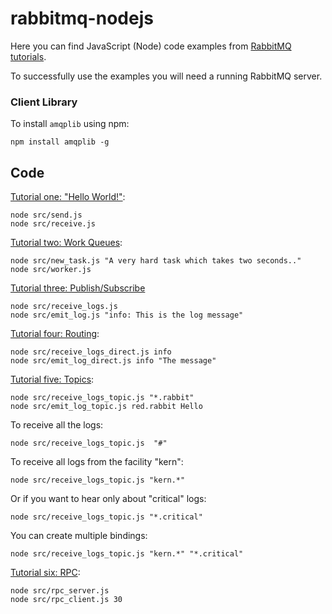 # rabbitmq-nodejs

Here you can find JavaScript (Node) code examples from [RabbitMQ
tutorials](https://www.rabbitmq.com/getstarted.html).

To successfully use the examples you will need a running RabbitMQ server.


### Client Library

To install `amqplib` using npm:

``` shell
npm install amqplib -g
```

## Code

[Tutorial one: "Hello World!"](https://www.rabbitmq.com/tutorials/tutorial-one-javascript.html):

``` shell
node src/send.js
node src/receive.js
```

[Tutorial two: Work Queues](https://www.rabbitmq.com/tutorials/tutorial-two-javascript.html):

``` shell
node src/new_task.js "A very hard task which takes two seconds.."
node src/worker.js
```

[Tutorial three: Publish/Subscribe](https://www.rabbitmq.com/tutorials/tutorial-three-javascript.html)

``` shell
node src/receive_logs.js
node src/emit_log.js "info: This is the log message"
```

[Tutorial four: Routing](https://www.rabbitmq.com/tutorials/tutorial-four-javascript.html):

``` shell
node src/receive_logs_direct.js info
node src/emit_log_direct.js info "The message"
```


[Tutorial five: Topics](https://www.rabbitmq.com/tutorials/tutorial-five-javascript.html):

``` shell
node src/receive_logs_topic.js "*.rabbit"
node src/emit_log_topic.js red.rabbit Hello
```

<p>To receive all the logs:</p>

``` shell
node src/receive_logs_topic.js  "#"
```

<p>To receive all logs from the facility "<span class="code ">kern</span>":</p>

``` shell
node src/receive_logs_topic.js "kern.*"
```

<p>Or if you want to hear only about "<span class="code ">critical</span>" logs:</p>

``` shell
node src/receive_logs_topic.js "*.critical" 
```

<p>You can create multiple bindings:</p>

``` shell
node src/receive_logs_topic.js "kern.*" "*.critical"
```





[Tutorial six: RPC](https://www.rabbitmq.com/tutorials/tutorial-six-javascript.html):

``` shell
node src/rpc_server.js
node src/rpc_client.js 30
```
